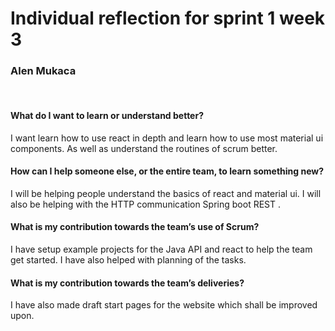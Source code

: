 # Individual reflection for sprint 1 week 3
### Alen Mukaca

<br>

#### What do I want to learn or understand better?

I want learn how to use react in depth and learn how to use most material ui components. 
As well as understand the routines of scrum better.

#### How can I help someone else, or the entire team, to learn something new?

I will be helping people understand the basics of react and material ui. I will also be helping with the HTTP communication
Spring boot REST
.
#### What is my contribution towards the team’s use of Scrum?

I have setup example projects for the Java API and react to help the team get started. I have also helped with planning 
of the tasks.

#### What is my contribution towards the team’s deliveries?

I have also made draft start pages for the website which shall be improved upon.

